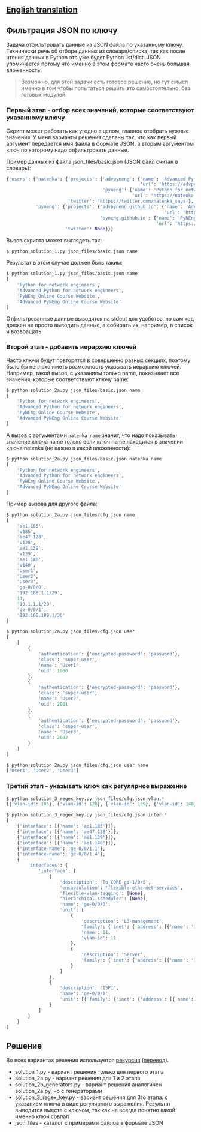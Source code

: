 ## [English translation](https://github.com/natenka/q_and_a/blob/main/code/03_filter_json_dict_by_key/README_ENG.md)

## Фильтрация JSON по ключу

Задача отфильтровать данные из JSON файла по указанному ключу. Технически речь
об отборе данных из словаря/списка, так как после чтения данных в Python это уже будет
Python list/dict.
JSON упоминается потому что именно в этом формате часто очень большая вложенность.

> Возможно, для этой задачи есть готовое решение, но тут смысл именно в том чтобы попытаться решить это самостоятельно, без готовых модулей.

### Первый этап - отбор всех значений, которые соответствуют указанному ключу

Скрипт может работать как угодно в целом, главное отобрать нужные значения.
У меня варианты решения сделаны так, что как первый аргумент передается имя файла в формате JSON,
а вторым аргументом ключ по которому надо отфильтровать данные.

Пример данных из файла json_files/basic.json (JSON файл считан в словарь):

```python
{'users': {'natenka': {'projects': {'advpyneng': {'name': 'Advanced Python for network engineers',
                                                  'url': 'https://advpyneng.readthedocs.io/ru/latest/'},
                                    'pyneng': {'name': 'Python for network engineers',
                                               'url': 'https://natenka.github.io/pyneng/'}},
                       'twitter': 'https://twitter.com/natenka_says'},
           'pyneng': {'projects': {'advpyneng.github.io': {'name': 'Advanced PyNEng Online Course Website',
                                                           'url': 'https://advpyneng.github.io/'},
                                   'pyneng.github.io': {'name': 'PyNEng Online Course Website',
                                                        'url': 'https://pyneng.github.io/'}},
                      'twitter': None}}}
```

Вызов скрипта может выглядеть так:

```
$ python solution_1.py json_files/basic.json name
```

Результат в этом случае должен быть таким:
```python
$ python solution_1.py json_files/basic.json name
[
    'Python for network engineers',
    'Advanced Python for network engineers',
    'PyNEng Online Course Website',
    'Advanced PyNEng Online Course Website'
]
```

Отфильтрованные данные выводятся на stdout для удобства, но сам код должен не просто выводить данные,
а собирать их, например, в список и возвращать.

### Второй этап - добавить иерархию ключей

Часто ключи будут повторятся в совершенно разных секциях, поэтому было бы неплохо иметь возможность
указывать иерархию ключей. Например, такой вызов, с указанием только name, показывает все значения, которые соответствуют ключу name:

```python
$ python solution_2a.py json_files/basic.json name
[
    'Python for network engineers',
    'Advanced Python for network engineers',
    'PyNEng Online Course Website',
    'Advanced PyNEng Online Course Website'
]
```

А вызов с аргументами ``natenka name`` значит, что надо показывать значение ключа name только
если ключ name находится в значении ключа natenka (не важно в какой вложенности):
```python
$ python solution_2a.py json_files/basic.json natenka name
[
    'Python for network engineers',
    'Advanced Python for network engineers',
    'PyNEng Online Course Website',
    'Advanced PyNEng Online Course Website'
]
```

Пример вызова для другого файла:

```python
$ python solution_2a.py json_files/cfg.json name
[
    'ae1.185',
    'v185',
    'ae47.128',
    'v128',
    'ae1.139',
    'v139',
    'ae1.140',
    'v140',
    'User1',
    'User2',
    'User3',
    'ge-0/0/0',
    '192.168.1.1/29',
    11,
    '10.1.1.1/29',
    'ge-0/0/1',
    '192.168.199.1/30'
]

$ python solution_2a.py json_files/cfg.json user
[
    [
        {
            'authentication': {'encrypted-password': 'password'},
            'class': 'super-user',
            'name': 'User1',
            'uid': 1000
        },
        {
            'authentication': {'encrypted-password': 'password'},
            'class': 'super-user',
            'name': 'User2',
            'uid': 2001
        },
        {
            'authentication': {'encrypted-password': 'password'},
            'class': 'super-user',
            'name': 'User3',
            'uid': 2002
        }
    ]
]

$ python solution_2a.py json_files/cfg.json user name
['User1', 'User2', 'User3']
```

### Третий этап - указывать ключ как регулярное выражение

```python
$ python solution_3_regex_key.py json_files/cfg.json vlan.*
[{'vlan-id': 185}, {'vlan-id': 128}, {'vlan-id': 139}, {'vlan-id': 140}, {'vlan-id': 11}]

$ python solution_3_regex_key.py json_files/cfg.json inter.*
[
    {'interface': [{'name': 'ae1.185'}]},
    {'interface': [{'name': 'ae47.128'}]},
    {'interface': [{'name': 'ae1.139'}]},
    {'interface': [{'name': 'ae1.140'}]},
    {'interface-name': 'ge-0/0/1.1'},
    {'interface-name': 'ge-0/0/1.4'},
    {
        'interfaces': {
            'interface': [
                {
                    'description': 'To CORE gi-1/0/5',
                    'encapsulation': 'flexible-ethernet-services',
                    'flexible-vlan-tagging': [None],
                    'hierarchical-scheduler': [None],
                    'name': 'ge-0/0/0',
                    'unit': [
                        {
                            'description': 'L3-management',
                            'family': {'inet': {'address': [{'name': '192.168.1.1/29'}]}},
                            'name': 11,
                            'vlan-id': 11
                        },
                        {
                            'description': 'Server',
                            'family': {'inet': {'address': [{'name': '10.1.1.1/29'}]}}
                        }
                    ]
                },
                {
                    'description': 'ISP1',
                    'name': 'ge-0/0/1',
                    'unit': [{'family': {'inet': {'address': [{'name': '192.168.199.1/30'}]}}}]
                }
            ]
        }
    }
]


```

## Решение

Во всех вариантах решения используется [рекурсия](https://runestone.academy/runestone/books/published/pythonds/Recursion/toctree.html) ([перевод](http://aliev.me/runestone/Recursion/Objectives.html)).

* solution_1.py - вариант решения только для первого этапа
* solution_2a.py - вариант решения для 1 и 2 этапа
* solution_2b_generators.py - вариант решения аналогичен solution_2a.py, но с генераторами
* solution_3_regex_key.py - вариант решения для 3го этапа: с указанием ключа в виде регулярного
  выражения. Результат выводится вместе с ключом, так как не всегда понятно какой именно ключ совпал
* json_files - каталог с примерами файлов в формате JSON

